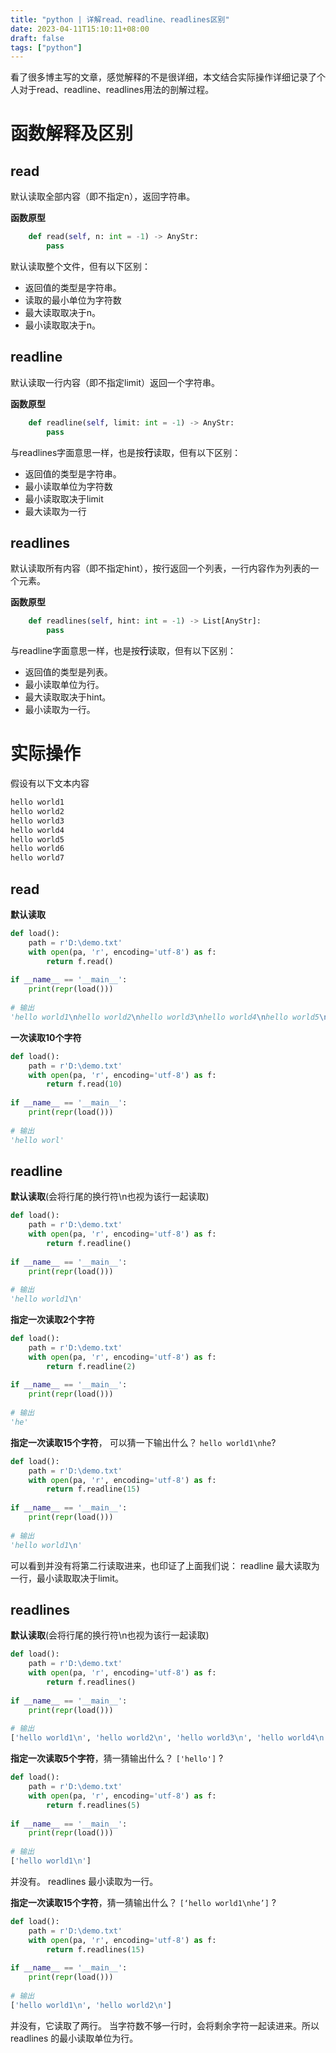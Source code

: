 ```yaml
---
title: "python | 详解read、readline、readlines区别"
date: 2023-04-11T15:10:11+08:00
draft: false
tags: ["python"]
---
```

看了很多博主写的文章，感觉解释的不是很详细，本文结合实际操作详细记录了个人对于read、readline、readlines用法的剖解过程。
# 函数解释及区别
## read
默认读取全部内容（即不指定n），返回字符串。

**函数原型**

```python
    def read(self, n: int = -1) -> AnyStr:
        pass
```

默认读取整个文件，但有以下区别：
* 返回值的类型是字符串。
* 读取的最小单位为字符数
* 最大读取取决于n。
* 最小读取取决于n。
## readline
默认读取一行内容（即不指定limit）返回一个字符串。

**函数原型**

```python
    def readline(self, limit: int = -1) -> AnyStr:
        pass
```

与readlines字面意思一样，也是按**行**读取，但有以下区别：
* 返回值的类型是字符串。
* 最小读取单位为字符数
* 最小读取取决于limit
* 最大读取为一行
## readlines
默认读取所有内容（即不指定hint），按行返回一个列表，一行内容作为列表的一个元素。

**函数原型**

```python
    def readlines(self, hint: int = -1) -> List[AnyStr]:
        pass
```


与readline字面意思一样，也是按**行**读取，但有以下区别：
* 返回值的类型是列表。
* 最小读取单位为行。
* 最大读取取决于hint。
* 最小读取为一行。
# 实际操作
假设有以下文本内容

```bash
hello world1
hello world2
hello world3
hello world4
hello world5
hello world6
hello world7
```
## read

**默认读取**

```python
def load():
	path = r'D:\demo.txt'
	with open(pa, 'r', encoding='utf-8') as f:
		return f.read()
		
if __name__ == '__main__':
	print(repr(load()))
	
# 输出
'hello world1\nhello world2\nhello world3\nhello world4\nhello world5\nhello world6\nhello world7'

```
**一次读取10个字符**

```python
def load():
	path = r'D:\demo.txt'
	with open(pa, 'r', encoding='utf-8') as f:
		return f.read(10)
		
if __name__ == '__main__':
	print(repr(load()))
	
# 输出
'hello worl'

```
## readline

**默认读取**(会将行尾的换行符\n也视为该行一起读取)

```python
def load():
	path = r'D:\demo.txt'
	with open(pa, 'r', encoding='utf-8') as f:
		return f.readline()
		
if __name__ == '__main__':
	print(repr(load()))
	
# 输出
'hello world1\n'

```
**指定一次读取2个字符**
```python
def load():
	path = r'D:\demo.txt'
	with open(pa, 'r', encoding='utf-8') as f:
		return f.readline(2)
		
if __name__ == '__main__':
	print(repr(load()))
	
# 输出
'he'

```
**指定一次读取15个字符**， 可以猜一下输出什么？
`hello world1\nhe`?

```python
def load():
	path = r'D:\demo.txt'
	with open(pa, 'r', encoding='utf-8') as f:
		return f.readline(15)
		
if __name__ == '__main__':
	print(repr(load()))
	
# 输出
'hello world1\n'

```
可以看到并没有将第二行读取进来，也印证了上面我们说：
readline 最大读取为一行，最小读取取决于limit。
## readlines

**默认读取**(会将行尾的换行符\n也视为该行一起读取)

```python
def load():
	path = r'D:\demo.txt'
	with open(pa, 'r', encoding='utf-8') as f:
		return f.readlines()
		
if __name__ == '__main__':
	print(repr(load()))
	
# 输出
['hello world1\n', 'hello world2\n', 'hello world3\n', 'hello world4\n', 'hello world5\n', 'hello world6\n', 'hello world7']

```
**指定一次读取5个字符**，猜一猜输出什么？
`['hello']` ?
```python
def load():
	path = r'D:\demo.txt'
	with open(pa, 'r', encoding='utf-8') as f:
		return f.readlines(5)
		
if __name__ == '__main__':
	print(repr(load()))
	
# 输出
['hello world1\n']

```
并没有。 readlines 最小读取为一行。

**指定一次读取15个字符**，猜一猜输出什么？
`[‘hello world1\nhe’]` ?
```python
def load():
	path = r'D:\demo.txt'
	with open(pa, 'r', encoding='utf-8') as f:
		return f.readlines(15)
		
if __name__ == '__main__':
	print(repr(load()))
	
# 输出
['hello world1\n', 'hello world2\n']

```
并没有，它读取了两行。 当字符数不够一行时，会将剩余字符一起读进来。所以readlines 的最小读取单位为行。

